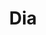 ---
title: "Dia"
url: /ciudad-autonoma-de-buenos-aires/dia-avenida-leandro-n-alem/
shop: Supermarkt
---